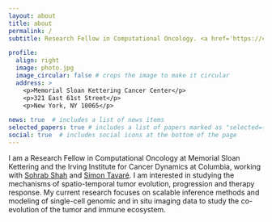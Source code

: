 ```yaml
---
layout: about
title: about
permalink: /
subtitle: Research Fellow in Computational Oncology. <a href='https://componcmsk.org/'>Memorial Sloan Kettering Cancer Center</a> and <a href='https://cancerdynamics.columbia.edu/'>Columbia University</a>.

profile:
  align: right
  image: photo.jpg
  image_circular: false # crops the image to make it circular
  address: >
    <p>Memorial Sloan Kettering Cancer Center</p>
    <p>321 East 61st Street</p>
    <p>New York, NY 10065</p>

news: true  # includes a list of news items
selected_papers: true # includes a list of papers marked as "selected={true}"
social: true  # includes social icons at the bottom of the page
---
```


I am a Research Fellow in Computational Oncology at Memorial Sloan Kettering and the Irving Institute for Cancer Dynamics at Columbia, working with [Sohrab Shah](https://www.mskcc.org/research-areas/labs/sohrab-shah) and [Simon Tavaré](https://tavarelab.cancerdynamics.columbia.edu/). I am interested in studying the mechanisms of spatio-temporal tumor evolution, progression and therapy response. My current research focuses on scalable inference methods and modeling of single-cell genomic and in situ imaging data to study the co-evolution of the tumor and immune ecosystem.
